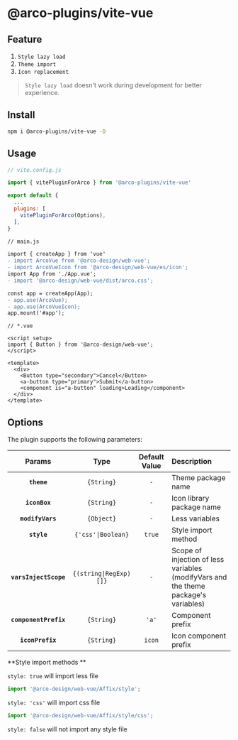 # @arco-plugins/vite-vue

## Feature

1. `Style lazy load`
2. `Theme import`
3. `Icon replacement`

> `Style lazy load` doesn't work during development for better experience.

## Install

```bash
npm i @arco-plugins/vite-vue -D
```

## Usage

```js
// vite.config.js

import { vitePluginForArco } from '@arco-plugins/vite-vue'

export default {
  ...
  plugins: [
    vitePluginForArco(Options),
  ],
}
```

```diff
// main.js

import { createApp } from 'vue'
- import ArcoVue from '@arco-design/web-vue';
- import ArcoVueIcon from '@arco-design/web-vue/es/icon';
import App from './App.vue';
- import '@arco-design/web-vue/dist/arco.css';

const app = createApp(App);
- app.use(ArcoVue);
- app.use(ArcoVueIcon);
app.mount('#app');
```

```tsx
// *.vue

<script setup>
import { Button } from '@arco-design/web-vue';
</script>

<template>
  <div>
    <Button type="secondary">Cancel</Button>
    <a-button type="primary">Submit</a-button>
    <component is="a-button" loading>Loading</component>
  </div>
</template>
```

## Options

The plugin supports the following parameters:

|        Params         |          Type          | Default Value | Description                                                                         |
| :-------------------: | :--------------------: | :-----------: | :---------------------------------------------------------------------------------- |
|      **`theme`**      |       `{String}`       |      `-`      | Theme package name                                                                  |
|     **`iconBox`**     |       `{String}`       |      `-`      | Icon library package name                                                           |
|   **`modifyVars`**    |       `{Object}`       |      `-`      | Less variables                                                                      |
|      **`style`**      |   `{'css'\|Boolean}`   |    `true`     | Style import method                                                                 |
| **`varsInjectScope`** | `{(string\|RegExp)[]}` |      `-`      | Scope of injection of less variables (modifyVars and the theme package's variables) |
| **`componentPrefix`** |       `{String}`       |     `'a'`     | Component prefix                                                                    |
|   **`iconPrefix`**    |       `{String}`       |      `icon`      | Icon component prefix                                                               |

**Style import methods **

`style: true` will import less file

```js
import '@arco-design/web-vue/Affix/style';
```

`style: 'css'` will import css file

```js
import '@arco-design/web-vue/Affix/style/css';
```

`style: false` will not import any style file
